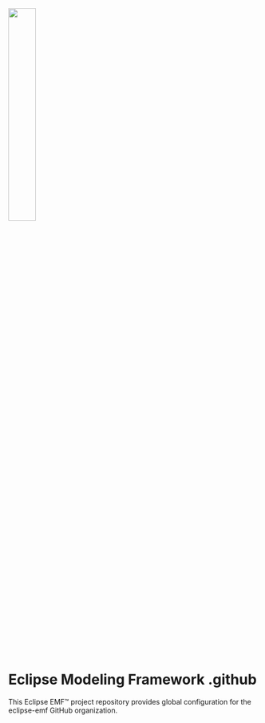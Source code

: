 <img src="https://eclipse.dev/modeling/emf/images/emf_logo.png" width="33%">

# Eclipse Modeling Framework .github

This Eclipse EMF&trade; project repository provides global configuration for the eclipse-emf GitHub organization.
